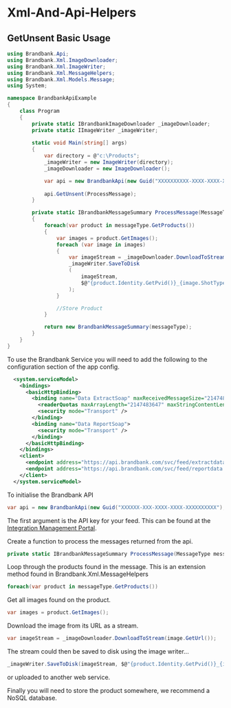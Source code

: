 # Xml-And-Api-Helpers
GetUnsent Basic Usage
-----------

```csharp
using Brandbank.Api;
using Brandbank.Xml.ImageDownloader;
using Brandbank.Xml.ImageWriter;
using Brandbank.Xml.MessageHelpers;
using Brandbank.Xml.Models.Message;
using System;

namespace BrandbankApiExample
{
    class Program
    {
        private static IBrandbankImageDownloader _imageDownloader;
        private static IImageWriter _imageWriter;
        
        static void Main(string[] args)
        {
            var directory = @"c:\Products";
            _imageWriter = new ImageWriter(directory);
            _imageDownloader = new ImageDownloader();

            var api = new BrandbankApi(new Guid("XXXXXXXXXX-XXXX-XXXX-XXXX-XXXXXXXXXXXX"), directory);
            
            api.GetUnsent(ProcessMessage);
        }

        private static IBrandbankMessageSummary ProcessMessage(MessageType messageType)
        {
            foreach(var product in messageType.GetProducts())
            {
                var images = product.GetImages();
                foreach (var image in images)
                {
                    var imageStream = _imageDownloader.DownloadToStream(image.GetUrl());
                    _imageWriter.SaveToDisk
                    (
                        imageStream, 
                        $@"{product.Identity.GetPvid()}_{image.ShotTypeId}.jpg"
                    );
                }

                //Store Product
            }

            return new BrandbankMessageSummary(messageType);
        }
    }
}
```
To use the Brandbank Service you will need to add the following to the configuration section of the app config.
```xml
  <system.serviceModel>
    <bindings>
      <basicHttpBinding>
        <binding name="Data ExtractSoap" maxReceivedMessageSize="2147483647" maxBufferPoolSize="2147483647">
          <readerQuotas maxArrayLength="2147483647" maxStringContentLength="2147483647" />
          <security mode="Transport" />
        </binding>
        <binding name="Data ReportSoap">
          <security mode="Transport" />
        </binding>
      </basicHttpBinding>
    </bindings>
    <client>
      <endpoint address="https://api.brandbank.com/svc/feed/extractdata.asmx" binding="basicHttpBinding" bindingConfiguration="Data ExtractSoap" contract="ExtractData.DataExtractSoap" name="Data ExtractSoap" />
      <endpoint address="https://api.brandbank.com/svc/feed/reportdata.asmx" binding="basicHttpBinding" bindingConfiguration="Data ReportSoap" contract="ReportData.DataReportSoap" name="Data ReportSoap" />
    </client>
  </system.serviceModel>
```

To initialise the Brandbank API
```csharp
var api = new BrandbankApi(new Guid("XXXXXX-XXX-XXXX-XXXX-XXXXXXXXXX"), "C:\\Products");
```
The first argument is the API key for your feed. This can be found at the [Integration Management Portal](https://imp.brandbank.com).

Create a function to process the messages returned from the api.
```csharp
private static IBrandbankMessageSummary ProcessMessage(MessageType messageType)
```
Loop through the products found in the message. This is an extension method found in Brandbank.Xml.MessageHelpers
```csharp
foreach(var product in messageType.GetProducts())
```
Get all images found on the product. 
```csharp
var images = product.GetImages();
```
Download the image from its URL as a stream.
```csharp
var imageStream = _imageDownloader.DownloadToStream(image.GetUrl());
```
The stream could then be saved to disk using the image writer...
```csharp
_imageWriter.SaveToDisk(imageStream, $@"{product.Identity.GetPvid()}_{image.ShotTypeId}.jpg");
```
or uploaded to another web service.

Finally you will need to store the product somewhere, we recommend a NoSQL database.